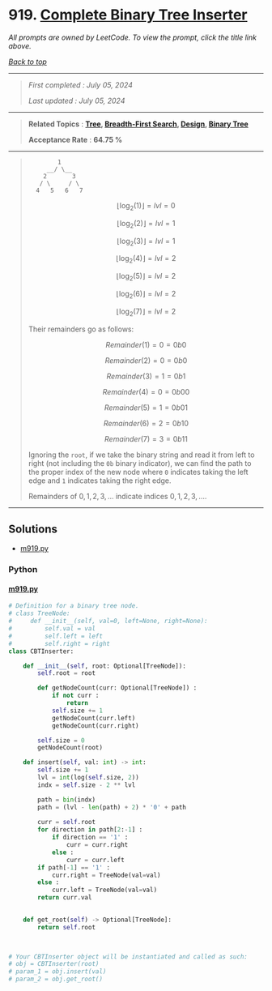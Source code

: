 # 919. [Complete Binary Tree Inserter](<https://leetcode.com/problems/complete-binary-tree-inserter>)

*All prompts are owned by LeetCode. To view the prompt, click the title link above.*

*[Back to top](<../README.md>)*

------

> *First completed : July 05, 2024*
>
> *Last updated : July 05, 2024*

------

> **Related Topics** : **[Tree](<by_topic/Tree.md>), [Breadth-First Search](<by_topic/Breadth-First Search.md>), [Design](<by_topic/Design.md>), [Binary Tree](<by_topic/Binary Tree.md>)**
>
> **Acceptance Rate** : **64.75 %**

------

> 
> 
> ```
>         1
>      __/ \__
>     2       3
>    / \     / \
>   4   5   6   7
> ```
> 
> $$\left \lfloor{\log_{2}(1)}\right \rfloor = lvl = 0$$
> 
> $$\left \lfloor{\log_{2}(2)}\right \rfloor = lvl = 1$$
> 
> $$\left \lfloor{\log_{2}(3)}\right \rfloor = lvl = 1$$
> 
> $$\left \lfloor{\log_{2}(4)}\right \rfloor = lvl = 2$$
> 
> $$\left \lfloor{\log_{2}(5)}\right \rfloor = lvl = 2$$
> 
> $$\left \lfloor{\log_{2}(6)}\right \rfloor = lvl = 2$$
> 
> $$\left \lfloor{\log_{2}(7)}\right \rfloor = lvl = 2$$
> 
> 
> Their remainders go as follows:
> 
> $$Remainder(1) = 0 = 0b0$$
> 
> $$Remainder(2) = 0 = 0b0$$
> 
> $$Remainder(3) = 1 = 0b1$$
> 
> $$Remainder(4) = 0 = 0b00$$
> 
> $$Remainder(5) = 1 = 0b01$$
> 
> $$Remainder(6) = 2 = 0b10$$
> 
> $$Remainder(7) = 3 = 0b11$$
> 
> 
> Ignoring the `root`, if we take the binary string and read it from 
> left to right (not including the `0b` binary indicator), we can 
> find the path to the proper index of the new node where `0` indicates
> taking the left edge and `1` indicates taking the right edge. 
> 
> Remainders of $0, 1, 2, 3, \ldots$ indicate indices $0, 1, 2, 3, \ldots$.

------

## Solutions

- [m919.py](<../my-submissions/m919.py>)
### Python
#### [m919.py](<../my-submissions/m919.py>)
```Python
# Definition for a binary tree node.
# class TreeNode:
#     def __init__(self, val=0, left=None, right=None):
#         self.val = val
#         self.left = left
#         self.right = right
class CBTInserter:

    def __init__(self, root: Optional[TreeNode]):
        self.root = root

        def getNodeCount(curr: Optional[TreeNode]) :
            if not curr :
                return
            self.size += 1
            getNodeCount(curr.left)
            getNodeCount(curr.right)

        self.size = 0
        getNodeCount(root)

    def insert(self, val: int) -> int:
        self.size += 1
        lvl = int(log(self.size, 2))
        indx = self.size - 2 ** lvl

        path = bin(indx)
        path = (lvl - len(path) + 2) * '0' + path
        
        curr = self.root
        for direction in path[2:-1] :
            if direction == '1' :
                curr = curr.right
            else :
                curr = curr.left
        if path[-1] == '1' :
            curr.right = TreeNode(val=val)
        else :
            curr.left = TreeNode(val=val)
        return curr.val
        

    def get_root(self) -> Optional[TreeNode]:
        return self.root
        


# Your CBTInserter object will be instantiated and called as such:
# obj = CBTInserter(root)
# param_1 = obj.insert(val)
# param_2 = obj.get_root()
```

